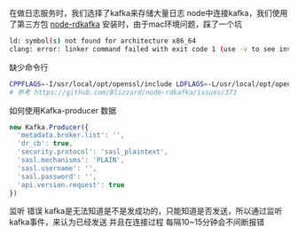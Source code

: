 在做日志服务时，我们选择了kafka来存储大量日志
node中连接kafka，我们使用了第三方包 [node-rdkafka](https://github.com/Blizzard/node-rdkafka)
安装时，由于mac环境问题，踩了一个坑
```bash
ld: symbol(s) not found for architecture x86_64
clang: error: linker command failed with exit code 1 (use -v to see invocation)
```

缺少命令行
```bash
CPPFLAGS=-I/usr/local/opt/openssl/include LDFLAGS=-L/usr/local/opt/openssl/lib npm install
# 参考 https://github.com/Blizzard/node-rdkafka/issues/373
```

如何使用Kafka-producer 数据
```javascript
new Kafka.Producer({
  'metadata.broker.list': '',
  'dr_cb': true,
  'security.protocol': 'sasl_plaintext',
  'sasl.mechanisms': 'PLAIN',
  'sasl.username': '',
  'sasl.password': '',
  'api.version.request': true
})
```
监听 错误 
kafka是无法知道是不是发成功的，只能知道是否发送，所以通过监听kafka事件，来认为已经发送
并且在连接过程 每隔10~15分钟会不间断报错